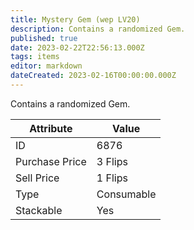 ```yaml
---
title: Mystery Gem (wep LV20)
description: Contains a randomized Gem.
published: true
date: 2023-02-22T22:56:13.000Z
tags: items
editor: markdown
dateCreated: 2023-02-16T00:00:00.000Z
---
```


Contains a randomized Gem.

|Attribute|Value|
|-|-|
|ID|6876|
|Purchase Price|3 Flips|
|Sell Price|1 Flips|
|Type|Consumable|
|Stackable|Yes|


